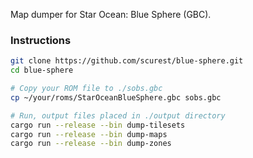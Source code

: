 Map dumper for Star Ocean: Blue Sphere (GBC).

### Instructions

```sh
git clone https://github.com/scurest/blue-sphere.git
cd blue-sphere

# Copy your ROM file to ./sobs.gbc
cp ~/your/roms/StarOceanBlueSphere.gbc sobs.gbc

# Run, output files placed in ./output directory
cargo run --release --bin dump-tilesets
cargo run --release --bin dump-maps
cargo run --release --bin dump-zones
```
